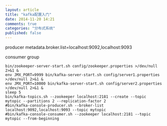 ```yaml
---
layout: article
title: "kafka配置入门"
date: 2014-11-20 14:21
comments: true
categories: "分布式系统"
published: false
---
```


producer
metadata.broker.list=localhost:9092,localhost:9093


consumer group


	bin/zookeeper-server-start.sh config/zookeeper.properties >/dev/null 2>&1 &
	env JMX_PORT=9999 bin/kafka-server-start.sh config/server1.properties >/dev/null 2>&1 &
	env JMX_PORT=10000 bin/kafka-server-start.sh config/server2.properties >/dev/null 2>&1 &
	sleep 5
	bin/kafka-topics.sh --zookeeper localhost:2181 --create --topic mytopic --partitions 2 --replication-factor 2
	#bin/kafka-console-producer.sh --broker-list localhost:9092,localhost:9093 --topic mytopic
	#bin/kafka-console-consumer.sh --zookeeper localhost:2181 --topic mytopic --from-beginning
